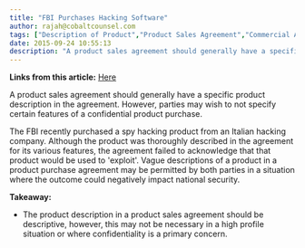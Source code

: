 ```yaml
---
title: "FBI Purchases Hacking Software"
author: rajah@cobaltcounsel.com
tags: ["Description of Product","Product Sales Agreement","Commercial Activities","Rajah"]
date: 2015-09-24 10:55:13
description: "A product sales agreement should generally have a specific product description in the agreement. However, par..."
---
```


**Links from this article:** [Here](http://www.wired.com/2015/07/fbi-spent-775k-hacking-teams-spy-tools-since-2011/)

A product sales agreement should generally have a specific product description in the agreement. However, parties may wish to not specify certain features of a confidential product purchase.

The FBI recently purchased a spy hacking product from an Italian hacking company. Although the product was thoroughly described in the agreement for its various features, the agreement failed to acknowledge that that product would be used to 'exploit'. Vague descriptions of a product in a product purchase agreement may be permitted by both parties in a situation where the outcome could negatively impact national security.

**Takeaway:**

- The product description in a product sales agreement should be descriptive, however, this may not be necessary in a high profile situation or where confidentiality is a primary concern.
